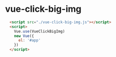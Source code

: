 # vue-click-big-img


```html
  <script src="./vue-click-big-img.js"></script>
  <script>
    Vue.use(VueClickBigImg)
    new Vue({
      el: '#app'
    })
  </script>
```